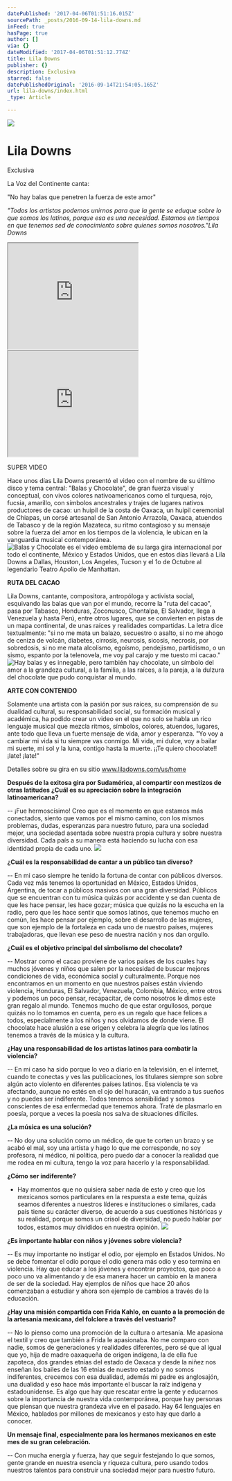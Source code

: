 ```yaml
---
datePublished: '2017-04-06T01:51:16.015Z'
sourcePath: _posts/2016-09-14-lila-downs.md
inFeed: true
hasPage: true
author: []
via: {}
dateModified: '2017-04-06T01:51:12.774Z'
title: Lila Downs
publisher: {}
description: Exclusiva
starred: false
datePublishedOriginal: '2016-09-14T21:54:05.165Z'
url: lila-downs/index.html
_type: Article

---
```

![](https://the-grid-user-content.s3-us-west-2.amazonaws.com/2dbab6b6-8b5b-46ff-91d8-5f9e5478f880.jpg)

# Lila Downs

Exclusiva

La Voz del Continente canta:

"No hay balas que penetren la fuerza de este amor"

_"Todos los artistas podemos unirnos para que la gente se eduque sobre lo que somos los latinos, porque esa es una necesidad. Estamos en tiempos en que tenemos sed de conocimiento sobre quienes somos nosotros."Lila Downs_

<iframe src="https://the-grid.github.io/ed-userhtml/?g=eJwlzTsOwjAMANCdU0Q-QA0qBQk1nbuwMLI1iUsiJTXkI4vbg-AC741hzUsiJcFVr2E47UF5Cg9fNfSHAVTJVoOv9VkuiCLSvbnVZqiznJCSIYd0nm_8Ene9H0H9OMPZUdbwxZYYWdYWY7GZaJtG_I_T7gPzOinZ" height="244" style=""></iframe>

<iframe src="https://the-grid.github.io/ed-userhtml/?g=eJzLKCkpKLbS16_MLy0p1UtK1U819wjKLyxP8Y0yAQCVmwoC" height="244" style=""></iframe>

SUPER VIDEO

Hace unos días Lila Downs presentó el video con el nombre de su último disco y tema central: "Balas y Chocolate", de gran fuerza visual y conceptual, con vivos colores nativoamericanos como el turquesa, rojo, fucsia, amarillo, con símbolos ancestrales y trajes de lugares nativos productores de cacao: un huipil de la costa de Oaxaca, un huipil ceremonial de Chiapas, un corsé artesanal de San Antonio Arrazola, Oaxaca, atuendos de Tabasco y de la región Mazateca, su ritmo contagioso y su mensaje sobre la fuerza del amor en los tiempos de la violencia, le ubican en la vanguardia musical contemporánea.
![Balas y Chocolate es el video emblema de su larga gira internacional por todo el continente, México y Estados Unidos, que en estos días llevará a Lila Downs a Dallas, Houston, Los Angeles, Tucson y el 1o de Octubre al legendario Teatro Apollo de Manhattan.](https://the-grid-user-content.s3-us-west-2.amazonaws.com/e69c840e-0b24-4f9e-8bcf-a578b456a3f6.jpg)

**RUTA DEL CACAO**

Lila Downs, cantante, compositora, antropóloga y activista social, esquivando las balas que van por el mundo, recorre la "ruta del cacao", pasa por Tabasco, Honduras, Zoconusco, Chontalpa, El Salvador, llega a Venezuela y hasta Perú, entre otros lugares, que se convierten en pistas de un mapa continental, de unas raíces y realidades compartidas. La letra dice textualmente: "si no me mata un balazo, secuestro o asalto, si no me ahogo de ceniza de volcán, diabetes, cirrosis, neurosis, sicosis, necrosis, por sobredosis, si no me mata alcolismo, egoísmo, pendejismo, partidismo, o un sismo, espanto por la telenovela, me voy pal carajo y me tuesto mi cacao."
![Hay balas y es innegable, pero también hay chocolate, un símbolo del amor a la grandeza cultural, a la familia, a las raíces, a la pareja, a la dulzura del chocolate que pudo conquistar al mundo. ](https://the-grid-user-content.s3-us-west-2.amazonaws.com/d9004511-002e-49e7-bb5b-02dfd7eeb11c.jpg)

**ARTE CON CONTENIDO**

Solamente una artista con la pasión por sus raíces, su comprensión de su dualidad cultural, su responsabilidad social, su formación musical y académica, ha podido crear un video en el que no solo se habla un rico lenguaje musical que mezcla ritmos, símbolos, colores, atuendos, lugares, ante todo que lleva un fuerte mensaje de vida, amor y esperanza. "Yo voy a cambiar mi vida si tu siempre vas conmigo. Mi vida, mi dulce, voy a bailar mi suerte, mi sol y la luna, contigo hasta la muerte. ¡¡Te quiero chocolate!! ¡late! ¡late!"

Detalles sobre su gira en su sitio www.liladowns.com/us/home

**Después de la exitosa gira por Sudamérica, al compartir con mestizos de otras latitudes ¿Cuál es su apreciación sobre la integración latinoamericana?**

-- ¡Fue hermoscísimo! Creo que es el momento en que estamos más conectados, siento que vamos por el mismo camino, con los mismos problemas, dudas, esperanzas para nuestro futuro, para una sociedad mejor, una sociedad asentada sobre nuestra propia cultura y sobre nuestra diversidad. Cada país a su manera está haciendo su lucha con esa identidad propia de cada uno.
![](https://the-grid-user-content.s3-us-west-2.amazonaws.com/bab0087d-bec9-4676-bdab-e1a25a4fce59.jpg)

**¿Cuál es la responsabilidad de cantar a un público tan diverso?**

-- En mi caso siempre he tenido la fortuna de contar con públicos diversos. Cada vez más tenemos la oportunidad en México, Estados Unidos, Argentina, de tocar a públicos masivos con una gran diversidad. Públicos que se encuentran con tu música quizás por accidente y se dan cuenta de que les hace pensar, les hace gozar; música que quizás no la escucha en la radio, pero que les hace sentir que somos latinos, que tenemos mucho en común, les hace pensar por ejemplo, sobre el desarrollo de las mujeres, que son ejemplo de la fortaleza en cada uno de nuestro países, mujeres trabajadoras, que llevan ese peso de nuestra nación y nos dan orgullo.

**¿Cuál es el objetivo principal del simbolismo del chocolate?**

-- Mostrar como el cacao proviene de varios países de los cuales hay muchos jóvenes y niños que salen por la necesidad de buscar mejores condiciones de vida, económica social y culturalmente. Porque nos encontramos en un momento en que nuestros países están viviendo violencia, Honduras, El Salvador, Venezuela, Colombia, México, entre otros y podemos un poco pensar, recapacitar, de como nosotros le dimos este gran regalo al mundo. Tenemos mucho de que estar orgullosos, porque quizás no lo tomamos en cuenta, pero es un regalo que hace felices a todos, especialmente a los niños y nos olvidamos de donde viene. El chocolate hace alusión a ese origen y celebra la alegría que los latinos tenemos a través de la música y la cultura.

**¿Hay una responsabilidad de los artistas latinos para combatir la violencia?**

-- En mi caso ha sido porque lo veo a diario en la televisión, en el internet, cuando te conectas y ves las publicaciones, los titulares siempre son sobre algún acto violento en diferentes países latinos. Esa violencia te va afectando, aunque no estés en el ojo del huracán, va entrando a tus sueños y no puedes ser indiferente. Todos tenemos sensibilidad y somos conscientes de esa enfermedad que tenemos ahora. Traté de plasmarlo en poesía, porque a veces la poesía nos salva de situaciones difíciles.

**¿La música es una solución?**

-- No doy una solución como un médico, de que te corten un brazo y se acabó el mal, soy una artista y hago lo que me corresponde, no soy profesora, ni médico, ni política, pero puedo dar a conocer la realidad que me rodea en mi cultura, tengo la voz para hacerlo y la responsabilidad.

**¿Cómo ser indiferente?**

- Hay momentos que no quisiera saber nada de esto y creo que los mexicanos somos particulares en la respuesta a este tema, quizás seamos diferentes a nuestros líderes e instituciones o similares, cada país tiene su carácter diverso, de acuerdo a sus cuestiones históricas y su realidad, porque somos un crisol de diversidad, no puedo hablar por todos, estamos muy divididos en nuestra opinión.
![](https://the-grid-user-content.s3-us-west-2.amazonaws.com/508b3c88-bef1-452f-8786-385d9614af40.jpg)

**¿Es importante hablar con niños y jóvenes sobre violencia?**

-- Es muy importante no instigar el odio, por ejemplo en Estados Unidos. No se debe fomentar el odio porque el odio genera más odio y eso termina en violencia. Hay que educar a los jóvenes y encontrar proyectos, que poco a poco uno va alimentando y de esa manera hacer un cambio en la manera de ser de la sociedad. Hay ejemplos de niños que hace 20 años comenzaban a estudiar y ahora son ejemplo de cambios a través de la educación.

**¿Hay una misión compartida con Frida Kahlo, en cuanto a la promoción de la artesanía mexicana, del folclore a través del vestuario?**

-- No lo pienso como una promoción de la cultura o artesanía. Me apasiona el textil y creo que también a Frida le apasionaba. No me comparo con nadie, somos de generaciones y realidades diferentes, pero sé que al igual que yo, hija de madre oaxaqueña de origen indígena, la de ella fue zapoteca, dos grandes etnias del estado de Oaxaca y desde la niñez nos enseñan los bailes de las 16 etnias de nuestro estado y no somos indiferentes, crecemos con esa dualidad, además mi padre es anglosajón, una dualidad y eso hace más importante el buscar la raíz indígena y estadounidense. Es algo que hay que rescatar entre la gente y educarnos sobre la importancia de nuestra vida contemporánea, porque hay personas que piensan que nuestra grandeza vive en el pasado. Hay 64 lenguajes en México, hablados por millones de mexicanos y esto hay que darlo a conocer.

**Un mensaje final, especialmente para los hermanos mexicanos en este mes de su gran celebración.**

-- Con mucha energía y fuerza, hay que seguir festejando lo que somos, gente grande en nuestra esencia y riqueza cultura, pero usando todos nuestros talentos para construir una sociedad mejor para nuestro futuro.